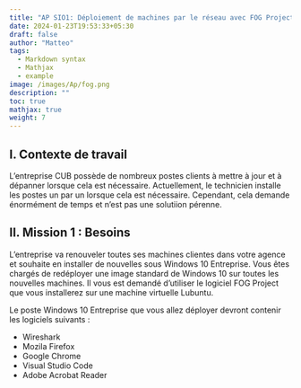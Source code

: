 ```yaml
---
title: "AP SIO1: Déploiement de machines par le réseau avec FOG Project"
date: 2024-01-23T19:53:33+05:30
draft: false
author: "Matteo"
tags:
  - Markdown syntax
  - Mathjax
  - example
image: /images/Ap/fog.png
description: ""
toc: true
mathjax: true
weight: 7
---
```



## I. Contexte de travail

L’entreprise CUB possède de nombreux postes clients à mettre à jour et à dépanner lorsque cela est nécessaire. Actuellement, le technicien installe les postes un par un lorsque cela est nécessaire. Cependant, cela demande énormément de temps et n’est pas une solutiion pérenne.

## II. Mission 1 : Besoins

L’entreprise va renouveler toutes ses machines clientes dans votre agence et souhaite en installer de nouvelles sous Windows 10 Entreprise. Vous êtes chargés de redéployer une image standard de Windows 10 sur toutes les nouvelles machines. Il vous est demandé d’utiliser le logiciel FOG Project que vous installerez sur une machine virtuelle Lubuntu.

Le poste Windows 10 Entreprise que vous allez déployer devront contenir les logiciels suivants :

- Wireshark
- Mozila Firefox
- Google Chrome
- Visual Studio Code
- Adobe Acrobat Reader
